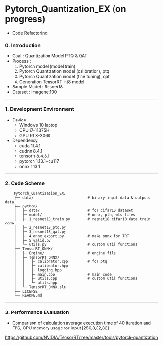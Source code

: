 # Pytorch_Quantization_EX (on progress)
- Code Refactoring 

### 0. Introduction
- Goal : Quantization Model PTQ & QAT
- Process : 
  1. Pytorch model (model train) 
  2. Pytorch Quantization model (calibration), ptq
  3. Pytorch Quantization model (fine tuning), qat
  4. Generation TensorRT int8 model
- Sample Model : Resnet18 
- Dataset : imagenet100
---

### 1. Development Environment
- Device 
  - Windows 10 laptop
  - CPU i7-11375H
  - GPU RTX-3060
- Dependency 
  - cuda 11.4.1
  - cudnn 8.4.1
  - tensorrt 8.4.3.1
  - pytorch 1.13.1+cu117
  - onnx 1.13.1

---

### 2. Code Scheme
```
    Pytorch_Quantization_EX/
    ├── data/                         # binary input data & outputs data
    ├── python/
    │   ├─ data/                      # for cifar10 dataset
    │   ├─ model/                     # onnx, pth, wts files
    │   ├─ 1_resnet18_train.py        # resnet18 cifar10 data train code
    │   ├─ 2_resnet18_ptq.py
    │   ├─ 3_resnet18_qat.py
    │   ├─ 4_onnx_export.py           # make onnx for TRT
    │   ├─ 5_valid.py
    │   └─ utils.py                   # custom util functions
    ├── TensorRT_ONNX/ 
    │   ├─ Engine/                    # engine file 
    │   ├─ TensorRT_ONNX/
    │   │   ├─ calibrator.cpp         # for ptq
    │   │   ├─ calibrator.hpp
    │   │   ├─ logging.hpp
    │   │   ├─ main.cpp               # main code
    │   │   ├─ utils.cpp              # custom util functions
    │   │   └─ utils.hpp
    │   └─ TensorRT_ONNX.sln
    ├── LICENSE
    └── README.md
```

---

### 3. Performance Evaluation
- Comparison of calculation average execution time of 40 iteration and FPS, GPU memory usage for input [256,3,32,32]
<!-- 
<table border="0"  width="100%">
	<tbody align="center">
		<tr>
			<td></td>
			<td><strong>Pytorch</strong></td>
            <td><strong>Pytorch Quantization</strong></td>
            <td><strong>TensorRT</strong></td>
		</tr>
		<tr>
			<td>Precision</td>
            <td>FP32</td>
            <td>Int8</td>
            <td>Int8</td>
		</tr>
		<tr>
			<td>Avg Duration time [ms]</td>
			<td>  0.4337 ms </td>
			<td>  0.3145 ms </td>
			<td>  0.0077 ms </td>
		</tr>
		<tr>
			<td>FPS [frame/sec]</td>
			<td> 2305 fps </td>
			<td> 3179 fps </td>
			<td> 129620 fps </td>
		</tr>
		<tr>
			<td>Memory [GB]</td>
			<td>   GB </td>
			<td>   GB </td> 
			<td>  0.648 GB </td>
		</tr>
	</tbody>
</table> -->


https://github.com/NVIDIA/TensorRT/tree/master/tools/pytorch-quantization